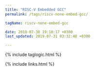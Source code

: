 ```yaml
---
title: "RISC-V Embedded GCC"
permalink: /tags/riscv-none-embed-gcc/

tagName: riscv-none-embed-gcc

date: 2019-07-30 19:18:17 +0300
last_updated: 2019-07-31 03:32:48 +0300

---
```


{% include taglogic.html %}

{% include links.html %}
